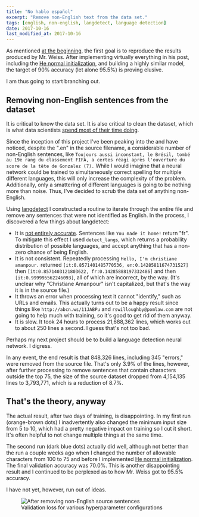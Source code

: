 ```yaml
---
title: "No hablo español"
excerpt: "Remove non-English text from the data set."
tags: [english, non-english, langdetect, language detection]
date: 2017-10-16
last_modified_at: 2017-10-16
---
```


As mentioned [at the beginning](/deep-speeling-blog/motivation-and-goals/), the first goal is to reproduce the results produced by Mr. Weiss. After implementing virtually everything in his post, including the [He normal initialization](/deep-speeling-blog/he-normal-makes-things-worse/), and building a highly similar model, the target of 90% accuracy (let alone 95.5%) is proving elusive.

I am thus going to start branching out.

## Removing non-English sentences from the dataset
It is critical to know the data set. It is also critical to clean the dataset, which is what data scientists [spend most of their time doing](https://whatsthebigdata.com/2016/05/01/data-scientists-spend-most-of-their-time-cleaning-data/).

Since the inception of this project I've been peaking into the and have noticed, despite the ".en" in the source filename, a considerable number of non-English sentences, like `Toujours aussi inconstant, le Brésil, tombé au 19e rang du classement FIFA, a certes réagi après l'ouverture du score de la tête de Gonzalez (7).` While I would imagine that a neural network could be trained to simultaneously correct spelling for multiple different languages, this will only increase the complexity of the problem. Additionally, only a smattering of different languages is going to be nothing more than noise. Thus, I've decided to scrub the data set of anything non-English.

Using [langdetect](https://pypi.python.org/pypi/langdetect) I constructed a routine to iterate through the entire file and remove any sentences that were not identified as English. In the process, I discovered a few things about langdetect:
* It is [not entirely accurate](https://stackoverflow.com/a/38752290/852795). Sentences like `You made it home!` return "fr". To mitigate this effect I used `detect_langs`, which returns a probability distribution of possible languages, and accept anything that has a non-zero chance of being English.
* It is not consistent. Repeatedly processing `Hello, I'm christiane amanpour.` returned `[it:0.8571401485770536, en:0.14285811674731527]` then `[it:0.8571403121803622, fr:0.14285888197332486]` and then `[it:0.999995562246093]`, all of which are incorrect, by the way. (It's unclear why "Christiane Amanpour" isn't capitalized, but that's the way it is in the source file.)
* It throws an error when processing text it cannot "identify," such as URLs and emails. This actually turns out to be a happy result since things like `http://abcn.ws/11JABPu` and `rswilloughby@pomlaw.com` are not going to help much with training, so it's good to get rid of them anyway.
* It is slow. It took 24 hours to process 21,688,362 lines, which works out to about 250 lines a second. I guess that's not too bad.

Perhaps my next project should be to build a language detection neural network. I digress.

In any event, the end result is that 848,326 lines, including 345 "errors," were removed from the source file. That's only 3.9% of the lines, however, after further processing to remove sentences that contain characters outside the top 75, the size of the source dataset dropped from 4,154,135 lines to 3,793,771, which is a reduction of 8.7%.

## That's the theory, anyway
The actual result, after two days of training, is disappointing. In my first run (orange-brown dots) I inadvertently also changed the minimum input size from 5 to 10, which had a pretty negative impact on training so I cut it short. It's often helpful to not change multiple things at the same time.

The second run (dark blue dots) actually did well, although not better than the run a couple weeks ago when I changed the number of allowable characters from 100 to 75 and before I implemented [He normal initialization](/deep-speeling-blog/he-normal-makes-things-worse/). The final validation accuracy was 70.0%. This is another disappointing result and I continued to be perplexed as to how Mr. Weiss got to 95.5% accuracy.

I have not yet, however, run out of ideas.

<figure>
    <img src="{{ site.baseurl }}/assets/images/english_only.png" alt="After removing non-English source sentences"/>
    <figcaption>Validation loss for various hyperparameter configurations</figcaption>
</figure>

